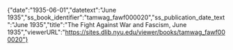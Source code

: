 {"date":"1935-06-01","datetext":"June 1935","ss_book_identifier":"tamwag_fawf000020","ss_publication_date_text":"June 1935","title":"The Fight Against War and Fascism, June 1935","viewerURL":"https://sites.dlib.nyu.edu/viewer/books/tamwag_fawf000020"}
